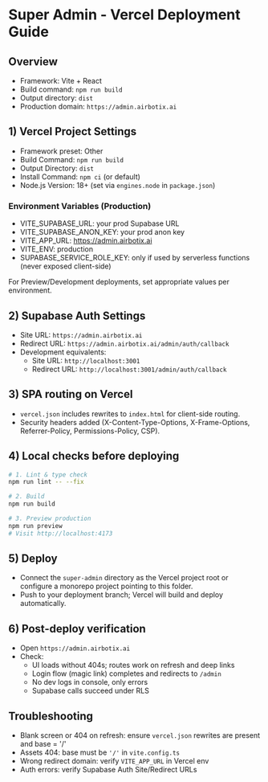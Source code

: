 # Super Admin - Vercel Deployment Guide

## Overview
- Framework: Vite + React
- Build command: `npm run build`
- Output directory: `dist`
- Production domain: `https://admin.airbotix.ai`

## 1) Vercel Project Settings
- Framework preset: Other
- Build Command: `npm run build`
- Output Directory: `dist`
- Install Command: `npm ci` (or default)
- Node.js Version: 18+ (set via `engines.node` in `package.json`)

### Environment Variables (Production)
- VITE_SUPABASE_URL: your prod Supabase URL
- VITE_SUPABASE_ANON_KEY: your prod anon key
- VITE_APP_URL: https://admin.airbotix.ai
- VITE_ENV: production
- SUPABASE_SERVICE_ROLE_KEY: only if used by serverless functions (never exposed client-side)

For Preview/Development deployments, set appropriate values per environment.

## 2) Supabase Auth Settings
- Site URL: `https://admin.airbotix.ai`
- Redirect URL: `https://admin.airbotix.ai/admin/auth/callback`
- Development equivalents:
  - Site URL: `http://localhost:3001`
  - Redirect URL: `http://localhost:3001/admin/auth/callback`

## 3) SPA routing on Vercel
- `vercel.json` includes rewrites to `index.html` for client-side routing.
- Security headers added (X-Content-Type-Options, X-Frame-Options, Referrer-Policy, Permissions-Policy, CSP).

## 4) Local checks before deploying
```bash
# 1. Lint & type check
npm run lint -- --fix

# 2. Build
npm run build

# 3. Preview production
npm run preview
# Visit http://localhost:4173
```

## 5) Deploy
- Connect the `super-admin` directory as the Vercel project root or configure a monorepo project pointing to this folder.
- Push to your deployment branch; Vercel will build and deploy automatically.

## 6) Post-deploy verification
- Open `https://admin.airbotix.ai`
- Check:
  - UI loads without 404s; routes work on refresh and deep links
  - Login flow (magic link) completes and redirects to `/admin`
  - No dev logs in console, only errors
  - Supabase calls succeed under RLS

## Troubleshooting
- Blank screen or 404 on refresh: ensure `vercel.json` rewrites are present and base = '/'
- Assets 404: base must be `'/'` in `vite.config.ts`
- Wrong redirect domain: verify `VITE_APP_URL` in Vercel env
- Auth errors: verify Supabase Auth Site/Redirect URLs
